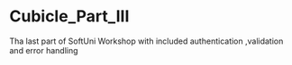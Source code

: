 # Cubicle_Part_III
Tha last part of SoftUni Workshop with included authentication ,validation and error handling
